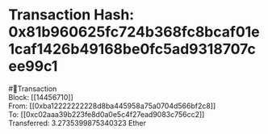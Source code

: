 
Transaction Hash: 0x81b960625fc724b368fc8bcaf01e1caf1426b49168be0fc5ad9318707cee99c1
====================================================================================
  
#💸Transaction  
Block: [[14456710]]  
From: [[0xba12222222228d8ba445958a75a0704d566bf2c8]]  
To: [[0xc02aaa39b223fe8d0a0e5c4f27ead9083c756cc2]]  
Transferred: 3.2735399875340323 Ether